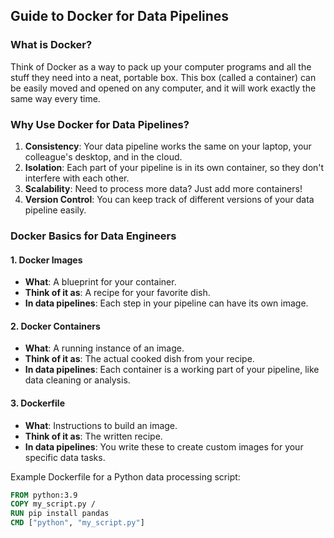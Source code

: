## Guide to Docker for Data Pipelines

### What is Docker?

Think of Docker as a way to pack up your computer programs and all the stuff they need into a neat, portable box. This box (called a container) can be easily moved and opened on any computer, and it will work exactly the same way every time.

### Why Use Docker for Data Pipelines?

1. **Consistency**: Your data pipeline works the same on your laptop, your colleague's desktop, and in the cloud.
2. **Isolation**: Each part of your pipeline is in its own container, so they don't interfere with each other.
3. **Scalability**: Need to process more data? Just add more containers!
4. **Version Control**: You can keep track of different versions of your data pipeline easily.

### Docker Basics for Data Engineers

#### 1. Docker Images

- **What**: A blueprint for your container.
- **Think of it as**: A recipe for your favorite dish.
- **In data pipelines**: Each step in your pipeline can have its own image.

#### 2. Docker Containers

- **What**: A running instance of an image.
- **Think of it as**: The actual cooked dish from your recipe.
- **In data pipelines**: Each container is a working part of your pipeline, like data cleaning or analysis.

#### 3. Dockerfile

- **What**: Instructions to build an image.
- **Think of it as**: The written recipe.
- **In data pipelines**: You write these to create custom images for your specific data tasks.

Example Dockerfile for a Python data processing script:

```dockerfile
FROM python:3.9
COPY my_script.py /
RUN pip install pandas
CMD ["python", "my_script.py"]
